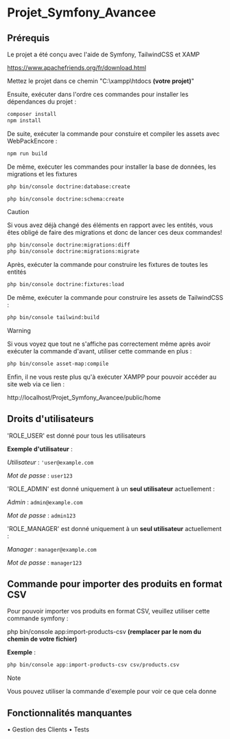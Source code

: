 # Projet_Symfony_Avancee

## Prérequis

Le projet a été conçu avec l'aide de Symfony, TailwindCSS et XAMP

https://www.apachefriends.org/fr/download.html


Mettez le projet dans ce chemin "C:\xampp\htdocs __(votre projet)__"


Ensuite, exécuter dans l'ordre ces commandes pour installer les dépendances du projet  :

```bash
composer install
npm install
```

De suite, exécuter la commande pour constuire et compiler les assets avec WebPackEncore :

```bash
npm run build
```

De même, exécuter les commandes pour installer la base de données, les migrations et les fixtures

```bash
php bin/console doctrine:database:create
```

```bash
php bin/console doctrine:schema:create
```

> [!CAUTION]
> Si vous avez déjà changé des éléments en rapport avec les entités, vous êtes obligé de faire des migrations et donc de lancer ces deux commandes!

```bash
php bin/console doctrine:migrations:diff
php bin/console doctrine:migrations:migrate
```

Après, exécuter la commande pour construire les fixtures de toutes les entités
```bash
php bin/console doctrine:fixtures:load
```

De même, exécuter la commande pour construire les assets de TailwindCSS :

```bash
php bin/console tailwind:build
```

> [!WARNING] 
> Si vous voyez que tout ne s'affiche pas correctement même après avoir exécuter la commande d'avant, utiliser cette commande en plus :

```bash
php bin/console asset-map:compile
```

Enfin, il ne vous reste plus qu'à exécuter XAMPP pour pouvoir accéder au site web via ce lien :

http://localhost/Projet_Symfony_Avancee/public/home

## Droits d'utilisateurs

'ROLE_USER' est donné pour tous les utilisateurs 

**Exemple d'utilisateur** :

_Utilisateur_ : `'user@example.com`

_Mot de passe_ : `user123`


'ROLE_ADMIN' est donné uniquement à un **seul utilisateur** actuellement :

_Admin_ : `admin@example.com`

_Mot de passe_ : `admin123`

'ROLE_MANAGER' est donné uniquement à un **seul utilisateur** actuellement : 

_Manager_ : `manager@example.com`

_Mot de passe_ : `manager123`


## Commande pour importer des produits en format CSV

Pour pouvoir importer vos produits en format CSV, veuillez utiliser cette commande symfony :

php bin/console app:import-products-csv __(remplacer par le nom du chemin de votre fichier)__

**Exemple** :

```bash
php bin/console app:import-products-csv csv/products.csv
```

> [!NOTE]  
> Vous pouvez utiliser la commande d'exemple pour voir ce que cela donne

## Fonctionnalités manquantes 

• Gestion des Clients
• Tests




